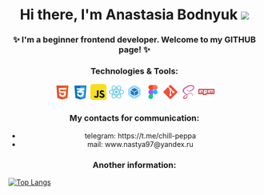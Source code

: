 <h1 align="center">Hi there, I'm Anastasia Bodnyuk <img src="https://github.com/blackcater/blackcater/raw/main/images/Hi.gif" height="32"/></h1>
<h3 align="center">✨ I'm a beginner frontend developer. Welcome to my GITHUB page! ✨</h3>


<h3 align="center">Technologies & Tools:</h3>
<div align="center"> 
<img src="./images/html.svg" height="32" alt='HTML'/>
<img src="./images/css.svg" height="32" alt='CSS'/>
<img src="./images/javascript.svg" height="32" alt='JavaScript'/>
<img src="./images/react.svg" height="32" alt='React'/>
<img src="./images/webpack.svg" height="32" alt='Webpack'/>
<img src="./images/figma.svg" height="32" alt='Figma'/>
<img src="./images/git.svg" height="32" alt='GIT'/>
<img src="./images/scss.svg" height="32" alt='SCSS'/>
<img src="./images/npm.svg" height="32" alt='NPM'/>
</div>

<h3 align="center">My contacts for communication:</h3>
<ul align="center">
<li>telegram: https://t.me/chill-peppa</li>
<li>mail: www.nastya97@yandex.ru</li>
</ul>

<h3 align="center">Another information:</h3>

[![Top Langs](https://github-readme-stats.vercel.app/api/top-langs/?username=Chill-Peppa)](https://github.com/Chill-Peppa/github-readme-stats)
